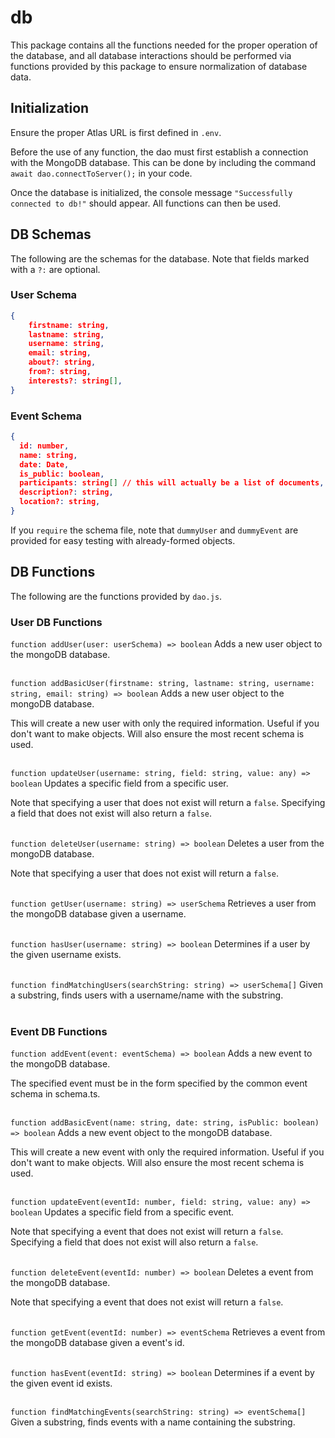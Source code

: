 # db

This package contains all the functions needed for the proper operation of the database, and all database interactions should be performed via functions provided by this package to ensure normalization of database data.

## Initialization
Ensure the proper Atlas URL is first defined in `.env`.

Before the use of any function, the dao must first establish a connection with the MongoDB database. This can be done by including the command `await dao.connectToServer();` in your code.

Once the database is initialized, the console message `"Successfully connected to db!"` should appear. All functions can then be used.
## DB Schemas

The following are the schemas for the database. Note that fields marked with a `?:` are optional.

### User Schema
```json
{
    firstname: string,
    lastname: string,
    username: string,
    email: string,
    about?: string,
    from?: string,
    interests?: string[],
}
```
### Event Schema
```json
{
  id: number,
  name: string,
  date: Date,
  is_public: boolean,
  participants: string[] // this will actually be a list of documents, once I figure out the typing lol
  description?: string,
  location?: string,
}

```

If you `require` the schema file, note that `dummyUser` and `dummyEvent` are provided for easy testing with already-formed objects.

## DB Functions

The following are the functions provided by `dao.js`.

### User DB Functions
`function addUser(user: userSchema) => boolean` 
Adds a new user object to the mongoDB database.
<br />
<br />

`function addBasicUser(firstname: string, lastname: string, username: string, email: string) => boolean`
Adds a new user object to the mongoDB database.

This will create a new user with only the required information. Useful if you don't want to make objects. Will also ensure the most recent schema is used.
<br />
<br />

`function updateUser(username: string, field: string, value: any) => boolean`
Updates a specific field from a specific user.

Note that specifying a user that does not exist will return a `false`. Specifying a field that does not exist will also return a `false`.
<br />
<br />

`function deleteUser(username: string) => boolean`
Deletes a user from the mongoDB database.
 
Note that specifying a user that does not exist will return a `false`.
<br />
<br />

`function getUser(username: string) => userSchema`
Retrieves a user from the mongoDB database given a username.
<br />
<br />

`function hasUser(username: string) => boolean`
Determines if a user by the given username exists.
<br />
<br />

`function findMatchingUsers(searchString: string) => userSchema[]`
Given a substring, finds users with a username/name with the substring.
<br />
<br />

### Event DB Functions

`function addEvent(event: eventSchema) => boolean`
Adds a new event to the mongoDB database.
 
The specified event must be in the form specified by the common event schema in schema.ts.
<br />
<br />

`function addBasicEvent(name: string, date: string, isPublic: boolean) => boolean`
Adds a new event object to the mongoDB database.
 
This will create a new event with only the required information. Useful if you don't want to make objects. Will also ensure the most recent schema is used.
<br />
<br />

`function updateEvent(eventId: number, field: string, value: any) => boolean`
Updates a specific field from a specific event.

Note that specifying a event that does not exist will return a `false`. Specifying a field that does not exist will also return a `false`.
<br />
<br />

`function deleteEvent(eventId: number) => boolean`
Deletes a event from the mongoDB database.

Note that specifying a event that does not exist will return a `false`.
<br />
<br />

`function getEvent(eventId: number) => eventSchema`
Retrieves a event from the mongoDB database given a event's id.
<br />
<br />

`function hasEvent(eventId: string) => boolean`
Determines if a event by the given event id exists.
<br />
<br />

`function findMatchingEvents(searchString: string) => eventSchema[]`
Given a substring, finds events with a name containing the substring.